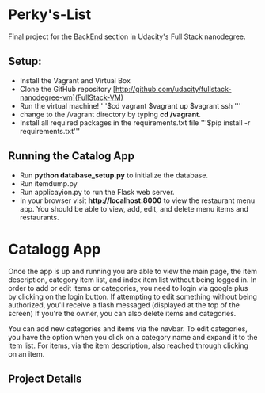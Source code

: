 # Perky's-List
Final project for the BackEnd section in Udacity's Full Stack nanodegree.

## Setup:
- Install the Vagrant and Virtual Box
- Clone the GitHub repository [http://github.com/udacity/fullstack-nanodegree-vm](FullStack-VM)
- Run the virtual machine!
'''$cd vagrant
$vagrant up
$vagrant ssh
'''
-   change to the /vagrant directory by typing **cd /vagrant**.
- Install all required packages in the requirements.txt file
'''$pip install -r requirements.txt'''


## Running the Catalog App
- Run **python database_setup.py** to initialize the database.
- Run itemdump.py
- Run applicayion.py to run the Flask web server.
- In your browser visit **http://localhost:8000** to view the restaurant menu app.
  You should be able to view, add, edit, and delete menu items and restaurants.

# Catalogg App
Once the app is up and running you are able to view the main page, the item
description, category item list, and index item list without being logged in.
In order to add or edit items or categories, you need to login via google plus
by clicking on the login button. If attempting to edit something without being
authorized, you'll receive a flash messaged (displayed at the top of the screen)
If you're the owner, you can also delete items and categories.

You can add new categories and items via the navbar. To edit categories, you
have the option when you click on a category name and expand it to the item list.
For items, via the item description, also reached through clicking on an item.


## Project Details
